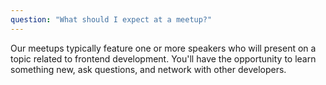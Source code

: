 ```yaml
---
question: "What should I expect at a meetup?"
---
```


Our meetups typically feature one or more speakers who will present on a topic related to frontend development. You'll have the opportunity to learn something new, ask questions, and network with other developers.
